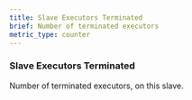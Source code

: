 ```yaml
---
title: Slave Executors Terminated
brief: Number of terminated executors
metric_type: counter
---
```

### Slave Executors Terminated

Number of terminated executors, on this slave.